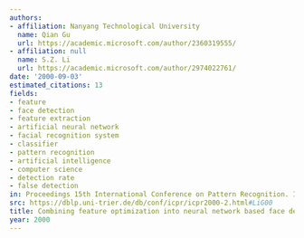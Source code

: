 ```yaml
---
authors:
- affiliation: Nanyang Technological University
  name: Qian Gu
  url: https://academic.microsoft.com/author/2360319555/
- affiliation: null
  name: S.Z. Li
  url: https://academic.microsoft.com/author/2974022761/
date: '2000-09-03'
estimated_citations: 13
fields:
- feature
- face detection
- feature extraction
- artificial neural network
- facial recognition system
- classifier
- pattern recognition
- artificial intelligence
- computer science
- detection rate
- false detection
in: Proceedings 15th International Conference on Pattern Recognition. ICPR-2000
src: https://dblp.uni-trier.de/db/conf/icpr/icpr2000-2.html#LiG00
title: Combining feature optimization into neural network based face detection
year: 2000
---
```

